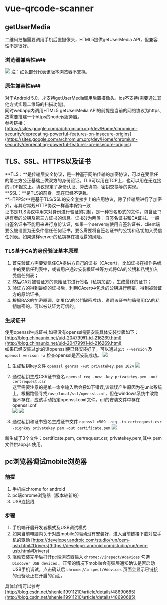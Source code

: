# vue-qrcode-scanner #

## getUserMedia ##
二维码扫描需要调用手机后置摄像头，HTML5提供getUserMedia API，但兼容性不是很好。
### 浏览器兼容性###
![](http://i.imgur.com/TVSukWs.png)
注：红色部分代表该版本浏览器不支持。<br>
### 原生兼容性###
对于Android 5.0，才支持getUserMedia调用后置摄像头。ios不支持(需要通过其他方式实现二维码的扫描功能)。<br>
同时webapp内调用HTML5 getUserMedia API的前提是当前的网络协议为https,故需要搭建一个https的nodejs服务器。<br>
参考链接：<br>[https://sites.google.com/a/chromium.org/dev/Home/chromium-security/deprecating-powerful-features-on-insecure-origins](https://sites.google.com/a/chromium.org/dev/Home/chromium-security/deprecating-powerful-features-on-insecure-origins)

## TLS、SSL、HTTPS以及证书 ##
**TLS：**是传输层安全协议，是一种基于网络传输的加密协议，可以在受信任的第三方公正基础上做双方的身份验证。TLS可以用在TCP上，也可以用在无连接的UDP报文上。协议规定了身份认证、算法协商、密钥交换等的实现。<br>
**SSL：**是TLS的前身，现在已经不更新。<br>
**HTPPS:**是基于TLS/SSL的安全套接字上的应用协议，除了传输层进行了加密外，与其它常规HTTP协议一样基本保持一致<br>
证书是TLS协议中用来对身份进行验证的机制，是一种签名形式的文件，包含证书拥有者的公钥及第三方证书的信息。证书分为两类：自签名证书和CA证书。一般自签名证书不能用来进行身份认证，如果一个server端使用自签名证书，client端要么被设置为无条件信任任何证书，要么需要将自签名证书的公钥和私钥加入受信任列表。如果这样server的私钥存在被泄露的风险。<br>
### TLS基于CA的身份验证基本原理 ###
1. 首先验证方需要受信任CA提供方自己的证书（CAcert），比如证书在操作系统中的受信任列表中，或者用户通过安装根证书等方式将CA的公钥和私钥加入受信任列表；
2. 然后CA对被验证方的原始证书进行签名（私钥加密），生成最终的证书；
3. 验证方的得到最终的证书后，利用CAcert中包含的公钥进行解密，得到被验证方的原始证书。<br>
4. 根据RAS的加密原理，如果CA的公钥解密成功，说明该证书的确是用CA的私钥加密的。可以被认证为可信的。<br>
### 生成证书 ###
使用openssl生成证书,如果没有openssl需要安装具体安装步骤如下：<br>
[http://blog.chinaunix.net/uid-20479991-id-216269.html](http://blog.chinaunix.net/uid-20479991-id-216269.html)<br>
如果已经安装过git的话openssl便已经安装好了，可以通过`git --version` 及 `openssl verison -a` 
检查openssl是否安装成功。
![](http://i.imgur.com/b05Zvrn.png)

1. 生成私钥key文件 `openssl genrsa -out privatekey.pem 1024`
![](http://i.imgur.com/D2tTuPz.png)

2.  通过私钥生成CSR证书签名 `openssl req -new -key privatekey.pem -out certrequest.csr` <br>
这里需要注意的是单一命令输入后会报如下错误,该错误产生原因为在unix系统上，根据路径寻找`/usr/local/ssl/openssl.cnf`，但在windows系统中改路径不存在，应该手动指定openssl.conf文件。git的安装文件中存在openssl.cnf<br>
![](http://i.imgur.com/K2bH5Ve.png)
![](http://i.imgur.com/rIN9OUi.png)<br>

3. 通过私钥和证书签名生成证书文件  `openssl x509 -req -in certrequest.csr -signkey privatekey.pem -out certificate.pem`
![](http://i.imgur.com/bNVMzBq.png)<br>

新生成了3个文件：certificate.pem, certrequest.csr, privatekey.pem,其中.pem文件供app.js 使用。

## pc浏览器调试mobile浏览器 ##
### 前提 ###
1. 手机端chrome for android
2. pc端chrome浏览器（版本较新的）
3. USB连接线

### 步骤 ###

1. 手机端开启开发者模式及USB调试模式
2. 如果当前电脑内关于对应mobile的驱动没有安装好，进入当前链接下载对应手机的驱动  [https://developer.android.com/studio/run/oem-usb.html#Drivers](https://developer.android.com/studio/run/oem-usb.html#Drivers) 
3. 驱动安装完毕后打开pc端浏览器输入 `chrome://inspect/#devices`  勾选 `Discover USB devices` 。正常的情况下mobile会有弹层通知确认是否启动USB手机调试，点击确认后 `chrome://inspect/#devices` 页面会显示已链接的设备及正在开启的页面。

具体详情可以参考<br>
[http://blog.csdn.net/shenlei19911210/article/details/48690685](http://blog.csdn.net/shenlei19911210/article/details/48690685)




